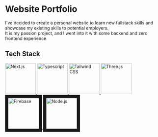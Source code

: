 # Website Portfolio

I've decided to create a personal website to learn new fullstack skills and showcase my existing skills to potential employers.  
It is my passion project, and I went into it with some backend and zero frontend experience.

## Tech Stack

<div>
	<a href="https://nextjs.org/" >
		<img alt="Next.js" title="Next.js" src="https://ui-lib.com/blog/wp-content/uploads/2021/12/nextjs-boilerplate-logo.png" width=100 height=100>
	</a>
	<a href="https://www.typescriptlang.org/" >
		<img alt="Typescript" title="Typescript" src="https://cdn-icons-png.flaticon.com/512/5968/5968381.png" width=100 height=100>
	</a>
	<a href="https://tailwindcss.com/" >
		<img alt="Tailwind CSS" title="Tailwind CSS" src="https://upload.wikimedia.org/wikipedia/commons/thumb/d/d5/Tailwind_CSS_Logo.svg/1200px-Tailwind_CSS_Logo.svg.png" width=100 height=100>
	</a>
	<a href="https://threejs.org/" >
		<img alt="Three.js" title="Three.js" src="https://global.discourse-cdn.com/standard17/uploads/threejs/optimized/2X/e/e4f86d2200d2d35c30f7b1494e96b9595ebc2751_2_1016x1024.png" width=100 height=100>
	</a>
</div>

<div>
	<a href="https://firebase.google.com/" >
		<img alt="Firebase" title="Firebase" src="https://www.shareicon.net/data/512x512/2016/07/08/117548_google_512x512.png" width=100 height=100 border=10 >
	</a>
	<a href="https://nodejs.org/en/" >
		<img alt="Node.js" title="Node.js" src="https://cdn.iconscout.com/icon/free/png-256/node-js-1174925.png" width=100 height=100 border=10 >
	</a>
</div>
